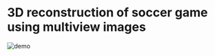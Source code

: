 # 3D reconstruction of soccer game using multiview images

![demo](https://github.com/user-attachments/assets/546e84ed-859c-45db-a6d6-64b8841f6f51)

